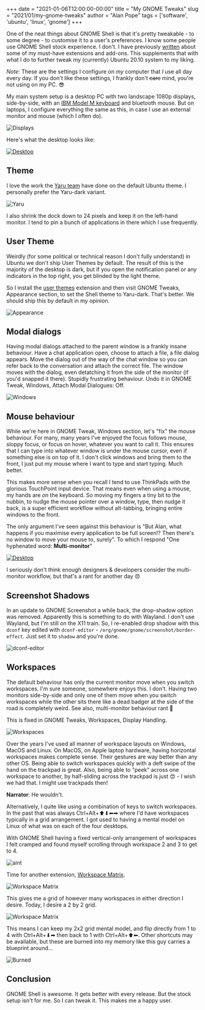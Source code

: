 +++
date = "2021-01-06T12:00:00-00:00"
title = "My GNOME Tweaks"
slug = "2021/01/my-gnome-tweaks"
author = "Alan Pope"
tags = ['software', 'ubuntu', 'linux', 'gnome']
+++

One of the neat things about GNOME Shell is that it's pretty tweakable - to some degree - to customise it to a user's preferences. I know some people use GNOME Shell stock experience. I don't. I have previously [written](/blog/2020/12/my-must-have-gnome-extensions/) about some of my must-have extensions and add-ons. This supplements that with what I do to further tweak my (currently) Ubuntu 20.10 system to my liking. 

*Note*: These are the settings I configure on *my* computer that *I* use all day every day. If you don't like these settings, I frankly don't ~~care~~ mind, you're not using on my PC. 😎

My main system setup is a desktop PC with two landscape 1080p displays, side-by-side, with an [IBM Model M keyboard](/blog/2020/12/keyboards-old-and-new/) and bluetooth mouse. But on laptops, I configure everything the same as this, in case I use an external monitor and mouse (which I often do).

![Displays](/blog/images/2021-01-06/displays.png)

Here's what the desktop looks like:

[![Desktop](/blog/images/2021-01-06/desktop_small.png)](/blog/images/2021-01-06/desktop_full.png)

## Theme

I love the work the [Yaru team](https://github.com/ubuntu/yaru/graphs/contributors) have done on the default Ubuntu theme. I personally prefer the Yaru-dark variant.

![Yaru](/blog/images/2021-01-06/yaru.png)

I also shrink the dock down to 24 pixels and keep it on the left-hand monitor. I tend to pin a bunch of applications in there which I use frequently. 

## User Theme

Weirdly (for some political or technical reason I don't fully understand) in Ubuntu we don't ship User Themes by default. The result of this is the majority of the desktop is dark, but if you open the notification panel or any indicators in the top right, you get blinded by the light theme. 

So I install the [user themes](https://extensions.gnome.org/extension/19/user-themes/) extension and then visit GNOME Tweaks, Appearance section, to set the Shell theme to Yaru-dark. That's better. We should ship this by default in my opinion.

![Appearance](/blog/images/2021-01-06/appearance.png)

## Modal dialogs

Having modal dialogs attached to the parent window is a frankly insane behaviour. Have a chat application open, choose to attach a file, a file dialog appears. Move the dialog out of the way of the chat window so you can refer back to the conversation and attach the correct file. The window moves with the dialog, even detatching it from the side of the monitor (if you'd snapped it there). Stupidly frustrating behaviour. Undo it in GNOME Tweak, Windows, Attach Modal Dialogues: Off.

![Windows](/blog/images/2021-01-06/windows.png)

## Mouse behaviour

While we're here in GNOME Tweak, Windows section, let's "fix" the mouse behaviour. For many, many years I've enjoyed the focus follows mouse, sloppy focus, or focus on hover, whatever you want to call it. This ensures that I can type into whatever window is under the mouse cursor, even if something else is on top of it. I don't click windows and bring them to the front, I just put my mouse where I want to type and start typing. Much better.

This makes more sense when you recall I tend to use ThinkPads with the glorious TouchPoint input device. That means even when using a mouse, my hands are *on* the keyboard. So moving my fingers a tiny bit to the nubbin, to nudge the mouse pointer over a window, type, then nudge it back, is a super efficient workflow without alt-tabbing, bringing entire windows to the front.

The only argument I've seen against this behaviour is "But Alan, what happens if you maximise every application to be full screen!? Then there's no window to move your mouse to, surely". To which I respond "One hyphenated word: **Multi-monitor**"

[![Desktop](/blog/images/2021-01-06/desktop_small.png)](/blog/images/2021-01-06/desktop_full.png)

I seriously don't think enough designers & developers consider the multi-monitor workflow, but that's a rant for another day 😠

## Screenshot Shadows

In an update to GNOME Screenshot a while back, the drop-shadow option was removed. Apparently this is something to do with Wayland. I don't use Wayland, but I'm still on the X11 train. So, I re-enabled drop shadow with this `dconf` key edited with `dconf-editor` - `/org/gnome/gnome/screenshot/border-effect`. Just set it to `shadow` and you're done.

![dconf-editor](/blog/images/2021-01-06/dconf.png)

## Workspaces

The default behaviour has only the current monitor move when you switch workspaces. I'm sure someone, somewhere enjoys this. I don't. Having two monitors side-by-side and only one of them move when you switch workspaces while the other sits there like a dead badger at the side of the road is completely weird. See also, multi-monitor behaviour rant 👿

This is fixed in GNOME Tweaks, Workspaces, Display Handling. 

![Workspaces](/blog/images/2021-01-06/workspaces.png)

Over the years I've used all manner of workspace layouts on Windows, MacOS and Linux. On MacOS, on Apple laptop hardware, having horizontal workspaces makes complete sense. Their gestures are way better than any other OS. Being able to switch workspaces quickly with a deft swipe of the hand on the trackpad is great. Also, being able to "peek" across one workspace to another, by half-sliding across the trackpad is just 😍 - I wish we had that. I might use trackpads then!

**Narrator**: He wouldn't.

Alternatively, I quite like using a combination of keys to switch workspaces. In the past that was always Ctrl+Alt+⬆⬇⬅➡ where I'd have workspaces typically in a grid arrangement. I got used to having a mental model on Linux of what was on each of the four desktops.

With GNOME Shell having a fixed vertical-only arrangement of workspaces I felt cramped and found myself scrolling through workspace 2 and 3 to get to 4.

![aint](/blog/images/2021-01-06/aint.gif)

Time for another extension, [Workspace Matrix](https://extensions.gnome.org/extension/1485/workspace-matrix/).

![Workspace Matrix](/blog/images/2021-01-06/workspaces1.png)

This gives me a grid of however many workspaces in either direction I desire. Today, I desire a 2 by 2 grid. 

![Workspace Matrix](/blog/images/2021-01-06/workspaces2.png)

This means I can keep my 2x2 grid mental model, and flip directly from 1 to 4 with Ctrl+Alt+⬇➡ then back to 1 with Ctrl+Alt+⬆⬅. Other shortcuts may be available, but these are burned into my memory like this guy carries a blueprint around...

![Burned](/blog/images/2021-01-06/burned.jpeg)

## Conclusion

GNOME Shell is awesome. It gets better with every release. But the stock setup isn't for me. So I can tweak it. This makes me a happy user.